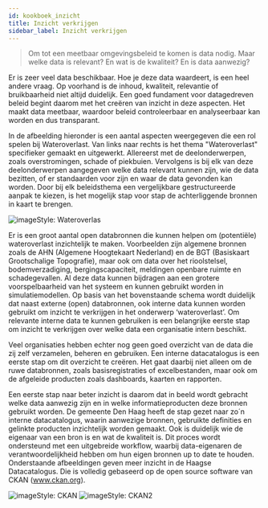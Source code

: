 ```yaml
---
id: kookboek_inzicht
title: Inzicht verkrijgen
sidebar_label: Inzicht verkrijgen
---
```


> Om tot een meetbaar omgevingsbeleid te komen is data nodig. Maar welke data is relevant? En wat is de kwaliteit? En is data aanwezig?

Er is zeer veel data beschikbaar. Hoe je deze data waardeert, is een heel andere vraag. Op voorhand is de inhoud, kwaliteit, relevantie of bruikbaarheid niet altijd duidelijk. Een goed fundament voor datagedreven beleid begint daarom met het creëren van inzicht in deze aspecten. Het maakt data meetbaar, waardoor beleid controleerbaar en analyseerbaar kan worden en dus transparant.

In de afbeelding hieronder is een aantal aspecten weergegeven die een rol spelen bij Wateroverlast. Van links naar rechts is het thema "Wateroverlast" specifieker gemaakt en uitgewerkt. Allereerst met de deelonderwerpen, zoals overstromingen, schade of piekbuien. Vervolgens is bij elk van deze deelonderwerpen aangegeven welke data relevant kunnen zijn, wie de data bezitten, of er standaarden voor zijn en waar de data gevonden kan worden. Door bij elk beleidsthema een vergelijkbare gestructureerde aanpak te kiezen, is het mogelijk stap voor stap de achterliggende bronnen in kaart te brengen.

<img class="imageStyle shadowing" src="/docs/assets/Kookboek/Wateriverlast_image.png" target="_blank" alt="imageStyle: Wateroverlas"/>

Er is een groot aantal open databronnen die kunnen helpen om (potentiële) wateroverlast inzichtelijk te maken. Voorbeelden zijn algemene bronnen zoals de AHN (Algemene Hoogtekaart Nederland) en de BGT (Basiskaart Grootschalige Topografie), maar ook om data over het rioolstelsel, bodemverzadiging, bergingscapaciteit, meldingen openbare ruimte en schadegevallen. Al deze data kunnen bijdragen aan een grotere voorspelbaarheid van het systeem en kunnen gebruikt worden in simulatiemodellen.
Op basis van het bovenstaande schema wordt duidelijk dat naast externe (open) databronnen, ook interne data kunnen worden gebruikt om inzicht te verkrijgen in het onderwerp ‘wateroverlast’. Om relevante interne data te kunnen gebruiken is een belangrijke eerste stap om inzicht te verkrijgen over welke data een organisatie intern beschikt. 

Veel organisaties hebben echter nog geen goed overzicht van de data die zij zelf verzamelen, beheren en gebruiken. Een interne datacatalogus is een eerste stap om dit overzicht te creëren. Het gaat daarbij niet alleen om de ruwe databronnen, zoals basisregistraties of excelbestanden, maar ook om de afgeleide producten zoals dashboards, kaarten en rapporten. 

Een eerste stap naar beter inzicht is daarom dat in beeld wordt gebracht welke data aanwezig zijn en in welke informatieproducten deze bronnen gebruikt worden. De gemeente Den Haag heeft de stap gezet naar zo´n interne datacatalogus, waarin aanwezige bronnen, gebruikte definities en gelinkte producten inzichtelijk worden gemaakt. Ook is duidelijk wie de eigenaar van een bron is en wat de kwaliteit is. Dit proces wordt ondersteund met een uitgebreide workflow, waarbij data-eigenaren de verantwoordelijkheid hebben om hun eigen bronnen up to date te houden.
Onderstaande afbeeldingen geven meer inzicht in de Haagse Datacatalogus. Die is volledig gebaseerd op de open source software van CKAN (www.ckan.org).

<img class="imageStyle shadowing" src="/docs/assets/Kookboek/DATA_ckan.png" target="_blank" alt="imageStyle: CKAN"/>
<img class="imageStyle shadowing" src="/docs/assets/Kookboek/DATA_ckan2.png" target="_blank" alt="imageStyle: CKAN2"/>